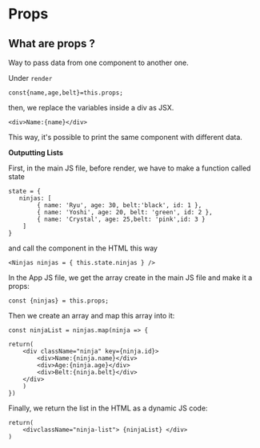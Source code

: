 # Props
## What are props ?

Way to pass data from one component to another one.

Under `render`

`const{name,age,belt}=this.props;`

then, we replace the variables inside a div as JSX.

`<div>Name:{name}</div>`

This way, it's possible to print the same component with different data.

**Outputting Lists**

First, in the main JS file, before render, we have to make a function called state

```
state = {
   ninjas: [
        { name: 'Ryu', age: 30, belt:'black', id: 1 },
        { name: 'Yoshi', age: 20, belt: 'green', id: 2 },
        { name: 'Crystal', age: 25,belt: 'pink',id: 3 }
    ]
}
```
and call the component in the HTML this way

`<Ninjas ninjas = { this.state.ninjas } />`

In the App JS file, we get the array create in the main JS file and make it a props:

`const {ninjas} = this.props;`

Then we create an array and map this array into it:

```
const ninjaList = ninjas.map(ninja => {

return(
    <div className="ninja" key={ninja.id}>
        <div>Name:{ninja.name}</div>
        <div>Age:{ninja.age}</div>
        <div>Belt:{ninja.belt}</div>
    </div>
    )
})
```

Finally, we return the list in the HTML as a dynamic JS code:

```
return(
    <divclassName="ninja-list"> {ninjaList} </div>
)
```